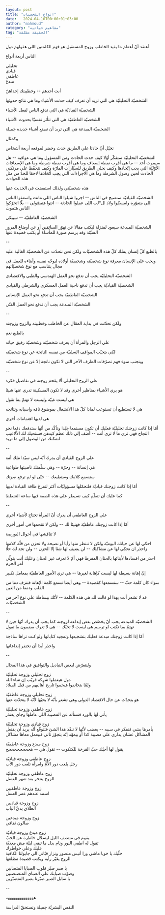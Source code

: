 ```yaml
---
layout: post
title: "انواع الشخصيات"
date:   2024-04-10T00:00:01+03:00
author: "mahmoud"
category: "مفاهيم حياتيه"
tag: "الحقيقة مطلقة"
---
```



أعتقد أنّ أعظم ما يفيد الخاطب وزوج المستقبل هو فهم
الكلمتين اللي هقولهم دول

الناس أربعة أنواع

تحليلي  
قيادي  
عاطفي  
مبدع

أنت أحدهم -- وخطيبتك إحداهنّ

الشخصيّة التحليليّة هي التي تريد أن تعرف كيف حدثت الأشياء
وما هي نتائج حدوثها

الشخصيّة القياديّة هي التي تدفع الناس لفعل الأشياء

الشخصيّة العاطفيّة هي التي تتأثر نفسيّا بحدوث
الأشياء

الشخصيّة المبدعة هي التي تريد أن تصنع أشياء جديدة
جميلة

وكمثال

تخيّل أنّ حادثا علي الطريق حدث وحضر لموقعه أربعة
أشخاص

الشخصيّة التحليليّة ستفكّر أوّلا كيف حدث الحادث ومن المسؤول
وما هي عواقبه -- هل سيموت أحد -- ما هي أقرب نقطة إسعاف وما هي أقرب نقطة
شرطة وما هي الإسعافات الأوّليّة التي يجب إتّخاذها وكيف نخلي الطريق للسيّارات
المارّة وكيف نتحفّظ علي مرتكبي الحادث لحين وصول الشرطة وما هي الاجراءات
التي يجب اتّخاذها لاحقا للحدّ من مثل هذه الحوادث

هذه شخصيّتي ولذلك استفضت في الحديث عنها

الشخصيّة القياديّة ستصيح في الناس -- اجروا شيلوا الناس
اللي ماتت واسعفوا الناس اللي متعوّرة وامسكوا ولاد ال\*لب اللي عملوا
الحادثة -- انتوا هتبصّولي -- يلّا اتحرّكوا الناس هتموت

الشخصيّة العاطفيّة -- سيبكي

الشخصيّة المبدعة سيعود لمنزلة ليكتب مقالا عن تهوّر
السائقين أو عن أوضاع المرور السيّئة وقد يرسم صورة للمأساة أو يكتب قصيدة
عنها

--

بالطبع كلّ إنسان يملك كلّ هذه الشخصيّات ولكن نحن نتحدّث عن
الشخصيّة الغالبة عليه

ويجب علي الإنسان معرفة نوع شخصيّته وشخصيّة أولاده ليوجّه
نفسه وأبناءه للعمل في مجال يتناسب مع نوع شخصيّاتهم

الشخصيّة التحليليّة يجب أن تدفع نحو العمل الهندسي والطبي
والاقتصادي

الشخصيّة القياديّة يجب أن تدفع ناحية العمل العسكري والشرطي
والقيادي

الشخصيّة العاطفيّة يجب أن تدفع نحو العمل الإنساني

الشخصيّة المبدعة يجب أن تدفع نحو العمل الفنّي

--

ولكن تحدّثت في بداية المقال عن الخاطب وخطيبته والزوج
وزوجته

بالطبع نعم

علي الرجل والمرأة أن يعرف شخصيّته وشخصيّة رفيق
حياته

لكي يتجنّب المواقف السلبيّة من نفسه الناتجة عن نوع
شخصيّته

ويتجنب سوء فهم تصرّفات الطرف الآخر التي لا تكون ناتجة إلا
عن نوع شخصيّته

--

علي الزوج التحليلي ألا يقحم زوجته في تفاصيل فكره

هو يري الأشياء بمناظير أخري وقد لا تكون المسكينة تدري
عنها شيئا

هي ليست غبيّة وليست لا تهتمّ بما تقول

هي لا تستطيع أن تستوعب لماذا كلّ هذا الانشغال بموضوع تافه
واسبابه ونتائجه

هي لديها اهتمامات أخري

أمّا إذا كانت زوجتك تحليليّة فعليك أن تكون مستمعا جيّدا
وتأكّد من أنّها ستدفعك دفعا نحو النجاح فهي تري ما لا تري أنت -- أضف إلي
ذلك عظم كيدهن فستحيك لك الألاعيب لتمكنك من الوصول إلي ما تريد

--

علي الزوج القيادي أن يدرك أنّه ليس سيّدا ملك أمة

هي إنسانة -- وحرّة -- وهي سلّمتك ناصيتها طواعية

ستسمع كلامك وستطيعك -- حتّي لو لم ترفع صوتك

أمّا إذا كانت زوجتك قياديّة فلتحمّلها مسؤوليّات أكثر لتفرغ
طاقة القيادة لديها

كما عليك أن تتعلّم كيف تسيطر علي هذه الصفة فيها ساعة
الشطط

--

علي الزوج العاطفي أن يدرك أنّ المرأة تحتاج لأشياء
أخري

أمّا إذا كانت زوجتك عاطفيّة فهنيئا لك -- ولكن لا تقحمها في
أمور أخري

لا تناقشها في أحوال البورصة

احكي لها عن حياتك اليوميّة ولكن لا تنتظر منها رأيا أو
نصيحة ولا تحزن من قلّة كلامها زاحذر ان تحكي لها عن مشاكلك -- لن يضيف لها
شئا إلا الحزن -- ولن تجد لك حلّا

احذر من افسادها لأبنائها بالحنان المفرط فهي أمّ لا تعرف
غير الحنان وعليك أنت بتولّي أمر الحزم

إنّ إهانة بسيطة لها ليست كإهانة لغيرها -- هي تري الأمور
العاطفيّة بمعامل تكبير

سواء كان كلمة حبّ -- ستسمعها كقصيدة -- وهي أيضا تسمع كلمة
الإهانة فتنزف دما من القلب ودمعا من العين

قد لا تشعر أنت بهذا لو قالت لك هي هذه الكلمة -- لأنّك
ببساطة علي نوع آخر من الشخصيّات

--

الشخصيّة المبدعة يجب أنّ يخصّص بعض إبداعه لزوجته كما يجب أن
يدرك أنّها حين لا تهتمّ بما تكتب او ترسم هي ليست لا تحبّك -- هي لا تدرك
مضمون ما تقول

أمّا إذا كانت زوجتك مبدعة فعليك بتشجيعها وتمجيد كتاباتها
ولو كنت تراها ساذجة

واحذر أبدا أن تحتقر إبداعاتها

--

ولنتعرّض لبعض التباديل والتوافيق في هذا المجال

زوج تحليلي وزوجة تحليليّة  
دول هيعملوا شركة قريّب إن شاء الله  
ولمّا يتخانقوا هيجيبوا تاريخ أهاليهم من قبل الميلاد

زوج تحليلي وزوجة عاطفيّة  
هو يتحدّث عن حال الاقتصاد الدولي وهي تشعر بأنّه لا يحبّها لأنّه لا يتحدّث
عنها

زوج عاطفي وزوجة تحليليّة  
يأتي لها بالورد فتسأله عن المصيبة اللي عاملها وجاي يعتذر

زوج قيادي وزوجة تحليليّة  
يأمرها بشي فتفكر في سببه -- يغضب لأنّها لا تنفّذ هذا الشئ فتتوقّع أنّه يريد
أن يفتعل المشاكل عشان يداري علي مصيبة كذا أو بيمهّد إنّه يتجوّز تاني فبيعمل
معاها مشاكل

زوج مبدع وزوجة عاطفيّة  
يقول لها أحبّك حبّ الفرخة للكتكوت -- تقول هي -- هححححححححح

زوج عاطفي وزوجة قياديّة  
رجل يلعب دور الأمّ وامرأة تلعب دور الأب

زوج عاطفي وزوجة تحليليّة  
الزوج ينتحر بعد شهر العسل

زوج وزوجة عاطفيين  
اسمه عندهم عمر العسل

زوج وزوجة قياديين  
الطلاق يدقّ الباب

زوج وزوجة مبدعين  
صالون ثقافي

زوج مبدع وزوجة قياديّة  
يقوم في منتصف الليل ليسجّل خاطرة عن الحبّ  
تقول له اطفي النور ونام بدل ما تبقي ليلة مش معديّة  
عليك وعلي خواطرك  
خلّيك يا خويا ماشي ورا أنيس منصور ونزار قبّاني الي جابولنا الكافية  
الزوج يغيّر رأيه ويكتب قصيدة مطلعها

يا صبر صبّر قلوب الصبايا المتصابين  
وصوّب صبابك علي الصباي المتصبصبين  
يا سابل الصبر صبّرنا بصبر المتصبّرين

--

ههههههههههههههه

النفس البشريّة جميلة وتستحقّ الدراسة
